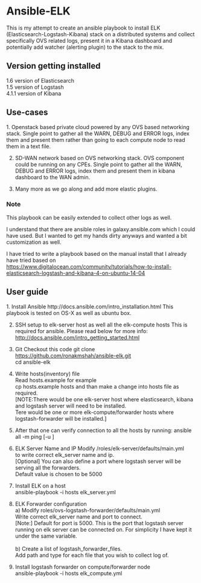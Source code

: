 <h1> Ansible-ELK </h1>

This is my attempt to create an ansible playbook to install ELK (Elasticsearch-Logstash-Kibana)
stack on a distributed systems and collect specifically OVS related logs, present it in a Kibana
dashboard and potentially add watcher (alerting plugin) to the stack to the mix.

<h2> Version getting installed </h2>
1.6 version of Elasticsearch <br>
1.5 version of Logstash <br>
4.1.1 version of Kibana

<h2> Use-cases </h2>
1. Openstack based private cloud powered by any OVS based networking stack. Single point to gather
all the WARN, DEBUG and ERROR logs, index them and present them rather than going to each compute node to 
read them in a text file.

2. SD-WAN network based on OVS networking stack. OVS component could be running on any CPEs.
Single point to gather all the WARN, DEBUG and ERROR logs, index them and present them in kibana
dashboard to the WAN admin.

3. Many more as we go along and add more elastic plugins.
 
<h3> Note </h3>
This playbook can be easily extended to collect other logs as well. 

I understand that there are ansible roles in galaxy.ansible.com
which I could have used. But I wanted to get my hands dirty anyways and wanted a bit customization
as well. 

I have tried to write a playbook based on the manual install that I already have tried 
based on <href> https://www.digitalocean.com/community/tutorials/how-to-install-elasticsearch-logstash-and-kibana-4-on-ubuntu-14-04 </href>


<h2> User guide </h2>
1. Install Ansible
<href> http://docs.ansible.com/intro_installation.html </href>
This playbook is tested on OS-X as well as ubuntu box.

2. SSH setup to elk-server host as well all the elk-compute hosts
This is required for ansible. Please read below for more info:
http://docs.ansible.com/intro_getting_started.html

3. Git Checkout this code
git clone https://github.com/ronakmshah/ansible-elk.git<br/>
cd ansible-elk

4. Write hosts(inventory) file<br/>Read hosts.example for example<br/>cp hosts.example hosts and than make a change into hosts file as required. <br/>
[NOTE:There would be one elk-server host where elasticsearch, kibana and logstash server will need to be installed.
<br/>Tere would be one or more elk-compute/forwarder hosts where logstash-forwarder will be installed.]<br/>

5. After that one can verify connection to all the hosts by running:
ansible all -m ping [-u <user>]

6. ELK Server Name and IP
Modify /roles/elk-server/defaults/main.yml <br/>
to write correct elk_server name and ip.<br/>
[Optional] You can also define a port where logstash server will be serving all the forwarders. <br/>
Default value is chosen to be 5000<br/>

7. Install ELK on a host<br/>
ansible-playbook -i hosts elk_server.yml

8. ELK Forwarder configuration<br/>
  a) Modify roles/ovs-logstash-forwarder/defaults/main.yml<br/>
   Write correct elk_server name and port to connect.<br/>
   [Note:] Default for port is 5000. This is the port that logstash server running on elk server can be connected on.            For simplicity I have kept it under the same variable. 
   <br/><br/>
  b) Create a list of logstash_forwarder_files.<br/>
     Add path and type for each file that you wish to collect log of.<br/>

9. Install logstash forwarder on compute/forwarder node<br/>
ansible-playbook -i hosts elk_compute.yml


